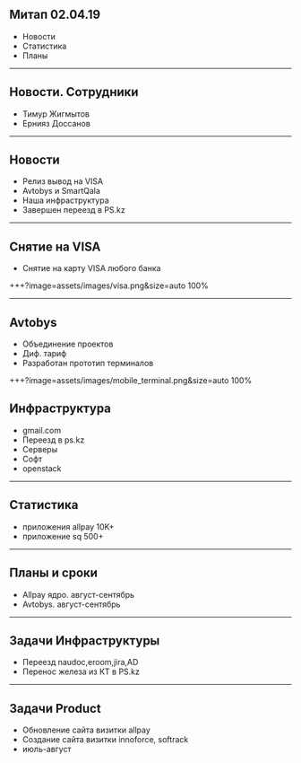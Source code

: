 ## Митап 02.04.19

- Новости
- Статистика
- Планы

---

## Новости. Сотрудники

- Тимур Жигмытов
- Ернияз Доссанов

---


## Новости

- Релиз вывод на VISA
- Avtobys и SmartQala
- Наша инфраструктура
- Завершен переезд в PS.kz

---

## Снятие на VISA

- Снятие на карту VISA любого банка

+++?image=assets/images/visa.png&size=auto 100%

---

## Avtobys

- Объединение проектов
- Диф. тариф
- Разработан прототип терминалов

+++?image=assets/images/mobile_terminal.png&size=auto 100%

## Инфраструктура

- gmail.com
- Переезд в ps.kz
- Серверы
- Софт
- openstack

---

## Статистика

- приложения allpay 10K+
- приложение sq 500+

---


## Планы и сроки

- Allpay ядро. август-сентябрь
- Avtobys. август-сентябрь

---

## Задачи Инфраструктуры

- Переезд naudoc,eroom,jira,AD 
- Перенос железа из КТ в PS.kz

---

## Задачи Product

- Обновление сайта визитки allpay
- Создание сайта визитки innoforce, softrack
- июль-август
